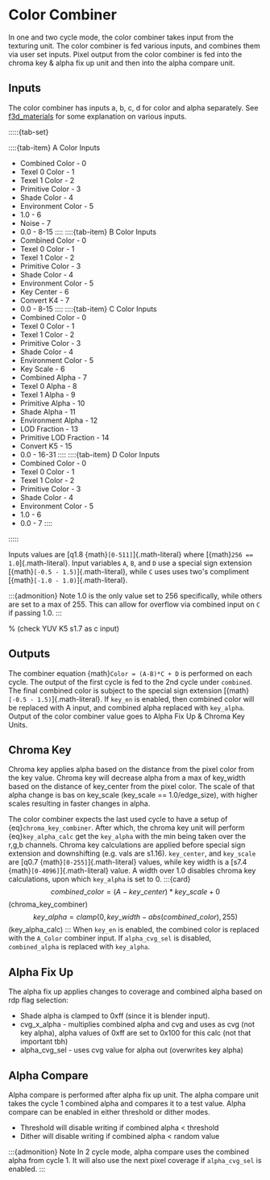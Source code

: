 # Color Combiner

In one and two cycle mode, the color combiner takes input from the texturing unit. The color combiner is fed various inputs, and combines them via user set inputs. Pixel output from the color combiner is fed into the chroma key & alpha fix up unit and then into the alpha compare unit.

## Inputs

The color combiner has inputs a, b, c, d for color and alpha separately.
See [f3d_materials](f3d_materials.md##Color-Combiner) for some explanation on various inputs.

:::::{tab-set}

::::{tab-item} A Color Inputs
* Combined Color - 0
* Texel 0 Color - 1
* Texel 1 Color - 2
* Primitive Color - 3
* Shade Color - 4
* Environment Color - 5
* 1.0 - 6
* Noise - 7
* 0.0 - 8-15
::::
::::{tab-item} B Color Inputs
* Combined Color - 0
* Texel 0 Color - 1
* Texel 1 Color - 2
* Primitive Color - 3
* Shade Color - 4
* Environment Color - 5
* Key Center - 6
* Convert K4 - 7
* 0.0 - 8-15
::::
::::{tab-item} C Color Inputs
* Combined Color - 0
* Texel 0 Color - 1
* Texel 1 Color - 2
* Primitive Color - 3
* Shade Color - 4
* Environment Color - 5
* Key Scale - 6
* Combined Alpha - 7
* Texel 0 Alpha - 8
* Texel 1 Alpha - 9
* Primitive Alpha - 10
* Shade Alpha - 11
* Environment Alpha - 12
* LOD Fraction - 13
* Primitive LOD Fraction - 14
* Convert K5 - 15
* 0.0 - 16-31
::::
::::{tab-item} D Color Inputs
* Combined Color - 0
* Texel 0 Color - 1
* Texel 1 Color - 2
* Primitive Color - 3
* Shade Color - 4
* Environment Color - 5
* 1.0 - 6
* 0.0 - 7
::::

:::::

Inputs values are [q1.8  {math}`[0-511]`]{.math-literal} where [{math}`256 == 1.0`]{.math-literal}.
Input variables `A`, `B`, and `D` use a special sign extension [{math}`[-0.5 - 1.5)`]{.math-literal}, while `C` uses uses two's compliment [{math}`[-1.0 - 1.0)`]{.math-literal}.

:::{admonition} Note
1.0 is the only value set to 256 specifically, while others are set to a max of 255. This can allow for overflow via combined input on `C` if passing 1.0.
:::

% (check YUV K5 s1.7 as c input)

## Outputs

The combiner equation {math}`Color = (A-B)*C + D` is performed on each cycle. The output of the first cycle is fed to the 2nd cycle under `combined`. The final combined color is subject to the special sign extension [{math}`[-0.5 - 1.5)`]{.math-literal}.
If `key_en` is enabled, then combined color will be replaced with A input, and combined alpha replaced with `key_alpha`.
Output of the color combiner value goes to Alpha Fix Up & Chroma Key Units.

## Chroma Key

Chroma key applies alpha based on the distance from the pixel color from the key value. Chroma key will decrease alpha from a max of key_width based on the distance of key_center from the pixel color. The scale of that alpha change is bas on key_scale (key_scale == 1.0/edge_size), with higher scales resulting in faster changes in alpha.

The color combiner expects the last used cycle to have a setup of {eq}`chroma_key_combiner`. After which, the chroma key unit will perform {eq}`key_alpha_calc` get the `key_alpha` with the min being taken over the r,g,b channels. Chroma key calculations are applied before special sign extension and downshifting (e.g. vals are s1.16).
`key_center`, and `key_scale` are [q0.7  {math}`[0-255]`]{.math-literal} values, while key width is a [s7.4  {math}`[0-4096]`]{.math-literal} value. A width over 1.0 disables chroma key calculations, upon which `key_alpha` is set to 0.
:::{card}
$$
combined\_color = (A - key\_center)*key\_scale + 0
$$(chroma_key_combiner)
$$
key\_alpha = clamp(0, key\_width - abs(combined\_color), 255)
$$(key_alpha_calc)
:::
When `key_en` is enabled, the combined color is replaced with the `A_Color` combiner input.
If `alpha_cvg_sel` is disabled, `combined_alpha` is replaced with `key_alpha`.

## Alpha Fix Up

The alpha fix up applies changes to coverage and combined alpha based on rdp flag selection:

* Shade alpha is clamped to 0xff (since it is blender input).
* cvg_x_alpha - multiplies combined alpha and cvg and uses as cvg (not key alpha), alpha values of 0xff are set to 0x100 for this calc (not that important tbh)
* alpha_cvg_sel - uses cvg value for alpha out (overwrites key alpha)

## Alpha Compare

Alpha compare is performed after alpha fix up unit. The alpha compare unit takes the cycle 1 combined alpha and compares it to a test value. Alpha compare can be enabled in either threshold or dither modes.
* Threshold will disable writing if combined alpha < threshold
* Dither will disable writing if combined alpha < random value

:::{admonition} Note
In 2 cycle mode, alpha compare uses the combined alpha from cycle 1. It will also use the next pixel coverage if `alpha_cvg_sel` is enabled.
:::